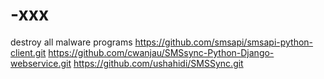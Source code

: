 # -xxx
destroy all malware
programs
https://github.com/smsapi/smsapi-python-client.git
https://github.com/cwanjau/SMSsync-Python-Django-webservice.git
https://github.com/ushahidi/SMSSync.git







